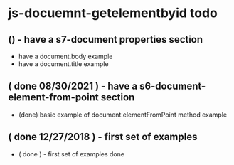 # js-docuemnt-getelementbyid todo

## () - have a s7-document properties section
* have a document.body example
* have a document.title example

## ( done 08/30/2021 ) - have a s6-document-element-from-point section
* (done) basic example of document.elementFromPoint method example

## ( done 12/27/2018 ) - first set of examples
* ( done ) - first set of examples done